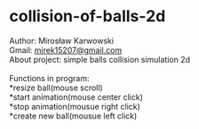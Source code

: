 # collision-of-balls-2d
Author: Mirosław Karwowski<br />
Gmail: mirek15207@gmail.com<br />
About project: simple balls collision simulation 2d<br /><br />
Functions in program:<br />
*resize ball(mouse scroll)<br />
*start animation(mouse center click)<br />
*stop animation(mousue right click)<br />
*create new ball(mousue left click)<br />
